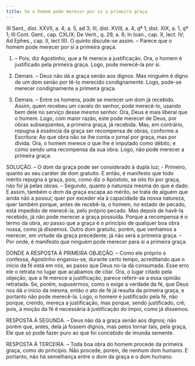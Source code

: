 ```yaml
---
title: Se o homem pode merecer por si a primeira graça
---
```


(II Sent., dist. XXVII, a. 4; a. 5, ad 3; III, dist. XVIII, a. 4, qª 1; dist. XIX, a. 1, qª 1; III Cont. Gent., cap. CXLIX; De Verit., q. 29, a. 6; In Ioan., cap. X, lect. IV; Ad Ephes., cap. II, lect III).
  O quinto discute-se assim. – Parece que o homem pode merecer por si a primeira graça.  

1. – Pois, diz Agostinho, que a fé merece a justificação. Ora, o homem é justificado pela primeira graça. Logo, pode merecê-la por si.  

2. Demais. – Deus não dá a graça senão aos dignos. Mas ninguém é digno de um dom senão por tê-lo merecido condignamente. Logo, pode-se merecer condignamente a primeira graça.  

3. Demais. – Entre os homens, pode se merecer um dom já recebido. Assim, quem recebeu um cavalo do senhor, pode merecê-lo, usando bem dele no serviço desse mesmo senhor. Ora, Deus é mais liberal que o homem. Logo, com maior razão, este pode merecer de Deus, por obras subseqüentes, a primeira graça, já recebida.  Mas, em contrário, repugna à essência da graça ser recompensa de obras, conforme a Escritura: Ao que obra não se lhe conta o jornal por graça, mas por dívida. Ora, o homem merece o que lhe é imputado como débito, e como sendo uma recompensa da sua obra. Logo, não pode merecer a primeira graça.  

SOLUÇÃO. – O dom da graça pode ser considerado à dupla luz; - Primeiro, quanto ao seu caráter de dom gratuito. E então, é manifesto que todo mérito repugna à graça, pois, como diz o Apóstolo, se isto foi por graça, não foi já pelas obras. – Segundo, quanto à natureza mesma do que é dado. E assim, também o dom da graça escapa ao mérito, se trata de alguém que ainda não a possui; quer por exceder ela à capacidade da nossa natureza, quer também porque, antes de recebê-la, o homem, no estado de pecado, está impedido de merecê-la, pelo próprio pecado. Mas depois de havê-la recebido, já não pode merecer a graça possuída. Porque a recompensa é o termo da obra, ao passo que a graça é o princípio de qualquer boa obra nossa, como já dissemos. Outro dom gratuito, porém, que venhamos a merecer, em virtude da graça precedente, já não será a primeira graça. – Por onde, é manifesto que ninguém pode merecer para si a primeira graça.  

DONDE A RESPOSTA À PRIMEIRA OBJEÇÃO. – Como ele próprio o confessa, Agostinho enganou-se, durante certo tempo, acreditando que o início da fé está em nós, ao passo que Deus no-la dá consumada. Esse erro ele o retrata no lugar que acabamos de citar. Ora, o lugar citado pela objeção, que a fé merece a justificação, parece referir-se a essa opinião retratada. Se, porém, supusermos, como o exige a verdade da fé, que Deus nos dá o início da mesma, então o ato de fé já resulta da primeira graça, e portanto não pode merecê-la. Logo, o homem é justificado pela fé, não porque, crendo, mereça a justificação, mas porque, sendo justificado, crê; pois, a moção da fé é necessária à justificação do ímpio, como já dissemos.  

RESPOSTA À SEGUNDA. – Deus não dá a graça senão aos dignos; não porém que, antes, dela já fossem dignos, mas pelos tornar tais, pela graça, Ele que só pode fazer puro ao que foi concebido de imunda semente.  

RESPOSTA À TERCEIRA. – Toda boa obra do homem procede da primeira graça, como do princípio. Não procede, porém, de nenhum dom humano. E portanto, não há semelhança entre o dom da graça e o dom humano.
